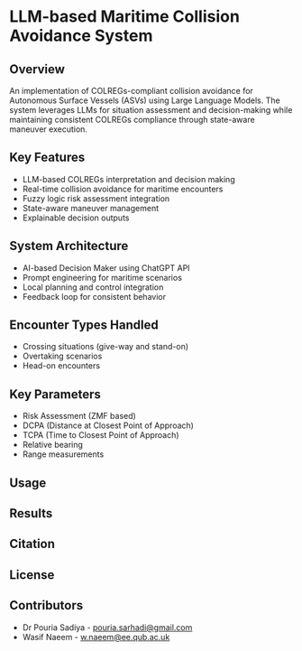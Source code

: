 # LLM-based Maritime Collision Avoidance System

## Overview
An implementation of COLREGs-compliant collision avoidance for Autonomous Surface Vessels (ASVs) using Large Language Models. The system leverages LLMs for situation assessment and decision-making while maintaining consistent COLREGs compliance through state-aware maneuver execution.

## Key Features
- LLM-based COLREGs interpretation and decision making
- Real-time collision avoidance for maritime encounters
- Fuzzy logic risk assessment integration
- State-aware maneuver management
- Explainable decision outputs

## System Architecture
- AI-based Decision Maker using ChatGPT API
- Prompt engineering for maritime scenarios
- Local planning and control integration
- Feedback loop for consistent behavior

## Encounter Types Handled
- Crossing situations (give-way and stand-on)
- Overtaking scenarios
- Head-on encounters

## Key Parameters
- Risk Assessment (ZMF based)
- DCPA (Distance at Closest Point of Approach)
- TCPA (Time to Closest Point of Approach)
- Relative bearing
- Range measurements

## Usage


## Results


## Citation


## License


## Contributors
- Dr Pouria Sadiya - pouria.sarhadi@gmail.com
- Wasif Naeem - w.naeem@ee.qub.ac.uk
